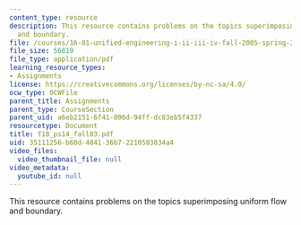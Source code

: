 ```yaml
---
content_type: resource
description: This resource contains problems on the topics superimposing uniform flow
  and boundary.
file: /courses/16-01-unified-engineering-i-ii-iii-iv-fall-2005-spring-2006/35111256b60d484136b72210583834a4_f18_ps14_fall03.pdf
file_size: 56819
file_type: application/pdf
learning_resource_types:
- Assignments
license: https://creativecommons.org/licenses/by-nc-sa/4.0/
ocw_type: OCWFile
parent_title: Assignments
parent_type: CourseSection
parent_uid: a6eb2151-6f41-806d-94ff-dc83eb5f4337
resourcetype: Document
title: f18_ps14_fall03.pdf
uid: 35111256-b60d-4841-36b7-2210583834a4
video_files:
  video_thumbnail_file: null
video_metadata:
  youtube_id: null
---
```

This resource contains problems on the topics superimposing uniform flow and boundary.